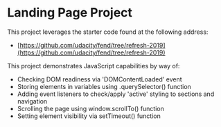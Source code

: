 # Landing Page Project
This project leverages the starter code found at the following address:
- [https://github.com/udacity/fend/tree/refresh-2019](https://github.com/udacity/fend/tree/refresh-2019)

This project demonstrates JavaScript capabilities by way of:
- Checking DOM readiness via 'DOMContentLoaded' event
- Storing elements in variables using .querySelector() function
- Adding event listeners to check/apply 'active' styling to sections and navigation
- Scrolling the page using window.scrollTo() function
- Setting element visibility via setTimeout() function